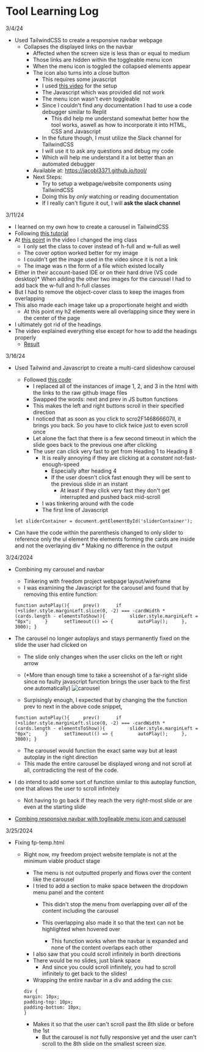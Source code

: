 # Tool Learning Log

3/4/24

* Used TailwindCSS to create a responsive navbar webpage
    * Collapses the displayed links on the navbar
        * Affected when the screen size is less than or equal to medium
        * Those links are hidden within the toggleable menu icon
        * When the menu icon is toggled the collapsed elements appear
        * The icon also turns into a close button
            * This requires some javascript
            * I used [this video](https://www.youtube.com/watch?v=X6CsbhSVUEc) for the setup
            * The Javascript which was provided did not work
            * The menu icon wasn't even toggleable
            * Since I couldn't find any documentation I had to use a code debugger similar to Replit
                * This did help me understand somewhat better how the tool works, aswell as how to incorporate it into   HTML, CSS and Javascript
            * In the future though, I must utilize the Slack channel for TailwindCSS
            * I will use it to ask any questions and debug my code
            * Which will help me understand it a lot better than an automated debugger
        * Available at: https://jacobl3371.github.io/tool/
        * Next Steps:
            * Try to setup a webpage/website components using TailwindCSS
            * Doing this by *only* watching or reading documentation
            *  If I really can't figure it out, I will **ask the slack channel**


3/11/24

* I learned on my own how to create a carousel in TailwindCSS
* Following [this tutorial](https://www.youtube.com/watch?v=QXUM_AycJEc)
* At [this point](https://youtu.be/QXUM_AycJEc?si=eUoUFKJAeCWoR2an&t=408) in the video I changed the img class
    * I only set the class to cover instead of h-full and w-full as well
    * The cover option worked better for my image
    * I couldn't get the image used in the video since it is not a link
    * The image was n the form of a file which existed locally
* Either in their account-based IDE or on their hard drive (VS code desktop)* When adding the other two images for the carousel I had to add back the w-full and h-full classes
* But I had to remove the object-cover class to keep the images from overlapping
* This also made each image take up a proportionate height and width
    * At this point my h2 elements were all overlapping since they were in the center of the page
* I ultimately got rid of the headings
* The video explained everything else except for how to add the headings properly
    * [Result](carousel.html)


3/16/24

* Used Tailwind and Javascript to create a multi-card slideshow carousel
    * Followed [this code](https://github.com/JAFSCodeSchool/multi-card-carousel-using-tailwind-and-javascript/tree/master)
        * I replaced all of the instances of image 1, 2, and 3 in the html with the links to the raw github image files
        * Swapped the words: next and prev in JS button functions
        * This makes the left and right buttons scroll in their specified direction
        * I noticed that as soon as you click to scro2F146866607ll, it brings you back. So you have to click twice just to even scroll once
        * Let alone the fact that there is a few second timeout in which the slide goes back to the previous one after clicking
        * The user can click very fast to get from Heading 1 to Heading 8
            * It is really annoying if they are clicking at a *constant* not-fast-enough-speed
                * Especially after heading 4
                * If the user doesn't click fast enough they will be sent to the previous slide in an instant
                    * At least if they click very fast they don't get interrupted and pushed back mid-scroll
            * I was tinkering around with the code
            * The first line of Javascript

    ```
    let sliderContainer = document.getElementById('sliderContainer');
    ```

* Can have the code within the parenthesis changed to only slider to reference only the ul element the elements forming the cards are inside and not the overlaying div
            * Making no difference in the output


3/24/2024
* Combining my carousel and navbar
    * Tinkering with freedom project webpage layout/wireframe
    * I was examining the Javascript for the carousel and found that by removing this entire function:

    ```
    function autoPlay(){     prev()      if (+slider.style.marginLeft.slice(0, -2) === -cardWidth * (cards.length - elementsToShow)){         slider.style.marginLeft = "0px";     }      setTimeout(() => {         autoPlay();     }, 3000); }
    ```

* The carousel no longer autoplays and stays permanently fixed on the slide the user had clicked on
    * The slide only changes when the user clicks on the left or right arrow
  * (*More than enough time to take a screenshot of a far-right slide since no faulty javascript function brings the user back to the first one automatically)
![carousel](https://github.com/jacobl3371/sep10-freedom-project/assets/146866607/d93cb809-216d-414a-82f9-3b85a2e5537d)

   * Surpisingly enough, I expected that by changing the the function prev to next in the above code snippet,

    ```
    function autoPlay(){     prev()      if (+slider.style.marginLeft.slice(0, -2) === -cardWidth * (cards.length - elementsToShow)){         slider.style.marginLeft = "0px";     }      setTimeout(() => {         autoPlay();     }, 3000); }
    ```

   * The carousel would function the exact same way but at least autoplay in the right direction
    * This made the entire carousel be displayed wrong and not scroll at all, contradicting the rest of the code.
* I do intend to add some sort of function similar to this autoplay function, one that allows the user to scroll infinitely
    * Not having to go back if they reach the very right-most slide or are even at the starting slide
* [Combing responsive navbar with toglleable menu icon and carousel](fp-temp.html)


3/25/2024
* Fixing fp-temp.html
    * Right now, my freedom project website template is not at the minimum viable product stage
        * The menu is not outputted properly and flows over the content like the carousel
        * I tried to add a section to make space between the dropdown menu panel and the content
            * This didn't stop the menu from overlapping over *all* of the content including the carousel

            * This overlapping also made it so that the text can not be highlighted when hovered over
                * This function works when the navbar is expanded and none of the content overlaps each other
        * I also saw that you could scroll infinitely in borth directions
        * There would be no slides, just blank space
            * And since you could scroll infinitely, you had to scroll infinitely to get back to the slides!
        * Wrapping the entire navbar in a div and adding the css:

        ```
        div {
        margin: 10px;
        padding-top: 10px;
        padding-bottom: 10px;
        }
        ```

        * Makes it so that the user can't scroll past the 8th slide or before the 1st
            * But the carousel is not fully responsive yet and the user can't scroll to the 8th slide on the smallest screen size.

